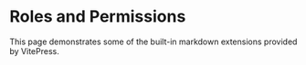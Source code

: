 # Roles and Permissions

This page demonstrates some of the built-in markdown extensions provided by VitePress.

